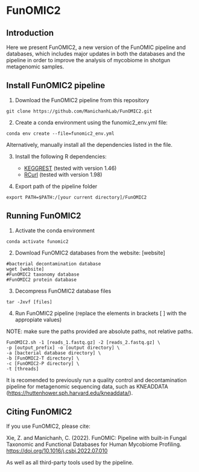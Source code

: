 # FunOMIC2

## Introduction

Here we present FunOMIC2, a new version of the FunOMIC pipeline and databases, which includes major updates in both the databases and the pipeline in order to improve the analysis of mycobiome in shotgun metagenomic samples.
<!-- [brief explanantion of the changes??] -->

## Install FunOMIC2 pipeline
1. Download the FunOMIC2 pipeline from this repository
```{bash}
git clone https://github.com/ManichanhLab/FunOMIC2.git
```
2. Create a conda environment using the funomic2_env.yml file:
```{bash}
conda env create --file=funomic2_env.yml
```
Alternatively, manually install all the dependencies listed in the file.

3. Install the following R dependencies:
	- [KEGGREST](https://www.bioconductor.org/packages/release/bioc/html/KEGGREST.html) (tested with version 1.46)
	- [RCurl](https://cran.r-project.org/package=RCurl) (tested with version 1.98)

4. Export path of the pipeline folder
```{bash}
export PATH=$PATH:/[your current directory]/FunOMIC2
```

## Running FunOMIC2

1. Activate the conda environment
```{bash}
conda activate funomic2
```

2. Download FunOMIC2 databases from the website: [website]
```{bash}
#bacterial decontamination database
wget [website]
#FunOMIC2 taxonomy database
#FunOMIC2 protein database
```
3. Decompress FunOMIC2 database files
```{bash}
tar -Jxvf [files]
```

4. Run FunOMIC2 pipeline (replace the elements in brackets [ ] with the appropiate values)

NOTE: make sure the paths provided are absolute paths, not relative paths.

```{bash}
FunOMIC2.sh -1 [reads_1.fastq.gz] -2 [reads_2.fastq.gz] \
-p [output_prefix] -o [output directory] \
-a [bacterial database directory] \
-b [FunOMIC2-T directory] \
-c [FunOMIC2-P directory] \
-t [threads]
```

It is recomended to previously run a quality control and decontamination pipeline for metagenomic sequencing data, such as KNEADDATA (<https://huttenhower.sph.harvard.edu/kneaddata/>).

## Citing FunOMIC2

If you use FunOMIC2, please cite:

<!-- add FunOMIC2 citation -->
Xie, Z. and Manichanh, C. (2022). FunOMIC: Pipeline with built-in Fungal Taxonomic and Functional Databases for Human Mycobiome Profiling. https://doi.org/10.1016/j.csbj.2022.07.010

As well as all third-party tools used by the pipeline.
